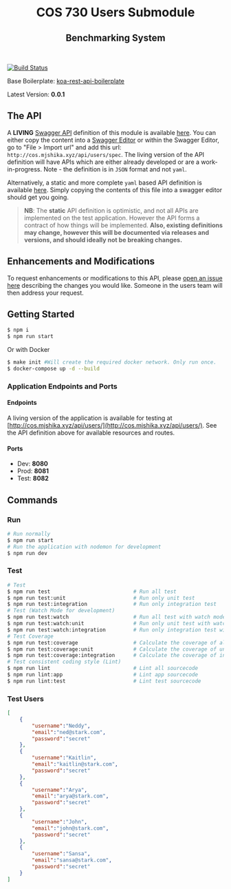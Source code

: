 <div align="center">
  <br />
  <h1>COS 730 Users Submodule</h1>
  <h2>Benchmarking System</h2>
</div>
<br />

[![Build Status](https://travis-ci.org/cos730-2018-implementation-users/users-submodule.svg?branch=project-init)](https://travis-ci.org/cos730-2018-implementation-users/users-submodule)


Base Boilerplate: [koa-rest-api-boilerplate](https://github.com/posquit0/koa-rest-api-boilerplate)

Latest Version: **0.0.1**

## The API

A **LIVING** [Swagger API](https://swagger.io/) definition of this module is available [here](http://cos.mjshika.xyz/api/users/spec). You can either copy the content into a [Swagger Editor](http://editor.swagger.io/) or within the Swagger Editor, go to "File > Import url" and add this url: ``http://cos.mjshika.xyz/api/users/spec``. The living version of the API definition will have APIs which are either already developed or are a work-in-progress. Note - the definition is in ``JSON`` format and not ``yaml``.

Alternatively, a static and more complete ``yaml`` based API definition is available [here](https://github.com/cos730-2018-implementation-users/users-submodule/blob/dev/api-definition.yml). Simply copying the contents of this file into a swagger editor should get you going.

> **NB**: The **static** API definition is optimistic, and not all APIs are implemented on the test application. However the API forms a contract of how things will be implemented. **Also, existing definitions may change, however this will be documented via releases and versions, and should ideally not be breaking changes.**

## Enhancements and Modifications

To request enhancements or modifications to this API, please [open an issue here](https://github.com/cos730-2018-implementation-users/users-submodule/issues/new) describing the changes you would like. Someone in the users team will then address your request.

## Getting Started

```zsh
$ npm i
$ npm run start
```

Or with Docker

```zsh
$ make init #Will create the required docker network. Only run once.
$ docker-compose up -d --build
```

### Application Endpoints and Ports

#### Endpoints

A living version of the application is available for testing at [http://cos.mjshika.xyz/api/users/](http://cos.mjshika.xyz/api/users/). See the API definition above for available resources and routes.

#### Ports

* Dev: **8080**
* Prod: **8081**
* Test: **8082**

## Commands

### Run

```zsh
# Run normally
$ npm run start
# Run the application with nodemon for development
$ npm run dev
```

### Test

```zsh
# Test
$ npm run test                           # Run all test
$ npm run test:unit                      # Run only unit test
$ npm run test:integration               # Run only integration test
# Test (Watch Mode for development)
$ npm run test:watch                     # Run all test with watch mode
$ npm run test:watch:unit                # Run only unit test with watch mode
$ npm run test:watch:integration         # Run only integration test with watch mode
# Test Coverage
$ npm run test:coverage                  # Calculate the coverage of all test
$ npm run test:coverage:unit             # Calculate the coverage of unit test
$ npm run test:coverage:integration      # Calculate the coverage of integration test
# Test consistent coding style (Lint)
$ npm run lint                           # Lint all sourcecode
$ npm run lint:app                       # Lint app sourcecode
$ npm run lint:test                      # Lint test sourcecode
```

### Test Users

```json
[
	{
		"username":"Neddy",
		"email":"ned@stark.com",
		"password":"secret"
	},
	{
		"username":"Kaitlin",
		"email":"kaitlin@stark.com",
		"password":"secret"
	},
	{
		"username":"Arya",
		"email":"arya@stark.com",
		"password":"secret"
	},
	{
		"username":"John",
		"email":"john@stark.com",
		"password":"secret"
	},
	{
		"username":"Sansa",
		"email":"sansa@stark.com",
		"password":"secret"
	}
]
```
